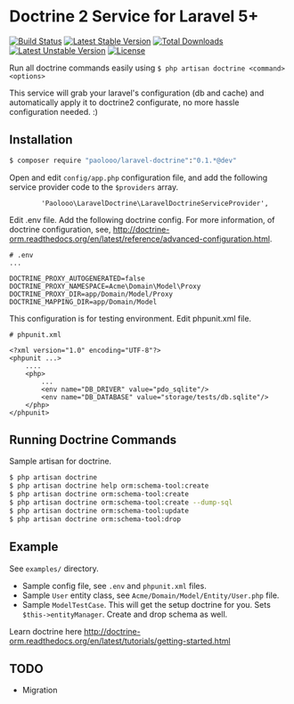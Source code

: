 # Doctrine 2 Service for Laravel 5+

[![Build Status](https://travis-ci.org/paolooo/coffee-espresso-two-shots.svg?branch=master)](https://travis-ci.org/paolooo/coffee-espresso-two-shots)
[![Latest Stable Version](https://poser.pugx.org/paolooo/laravel-doctrine/v/stable.svg)](https://packagist.org/packages/paolooo/laravel-doctrine)
[![Total Downloads](https://poser.pugx.org/paolooo/laravel-doctrine/downloads.svg)](https://packagist.org/packages/paolooo/laravel-doctrine)
[![Latest Unstable Version](https://poser.pugx.org/paolooo/laravel-doctrine/v/unstable.svg)](https://packagist.org/packages/paolooo/laravel-doctrine)
[![License](https://poser.pugx.org/paolooo/laravel-doctrine/license.svg)](https://packagist.org/packages/paolooo/laravel-doctrine)

Run all doctrine commands easily using `$ php artisan doctrine <command> <options>`

This service will grab your laravel's configuration (db and cache) and automatically apply it to doctrine2 configurate, no more hassle configuration needed. :)

## Installation

```bash
$ composer require "paolooo/laravel-doctrine":"0.1.*@dev"
```

Open and edit `config/app.php` configuration file, and add the following service provider code to the `$providers` array.

```
        'Paolooo\LaravelDoctrine\LaravelDoctrineServiceProvider',
```

Edit .env file. Add the following doctrine config. For more information,
of doctrine configuration, see, http://doctrine-orm.readthedocs.org/en/latest/reference/advanced-configuration.html.

```
# .env
...

DOCTRINE_PROXY_AUTOGENERATED=false
DOCTRINE_PROXY_NAMESPACE=Acme\Domain\Model\Proxy
DOCTRINE_PROXY_DIR=app/Domain/Model/Proxy
DOCTRINE_MAPPING_DIR=app/Domain/Model

```

This configuration is for testing environment. Edit phpunit.xml file.

```
# phpunit.xml

<?xml version="1.0" encoding="UTF-8"?>
<phpunit ...>
    ....
    <php>
        ...
        <env name="DB_DRIVER" value="pdo_sqlite"/>
        <env name="DB_DATABASE" value="storage/tests/db.sqlite"/>
    </php>
</phpunit>
```


## Running Doctrine Commands

Sample artisan for doctrine.

```bash
$ php artisan doctrine
$ php artisan doctrine help orm:schema-tool:create
$ php artisan doctrine orm:schema-tool:create
$ php artisan doctrine orm:schema-tool:create --dump-sql
$ php artisan doctrine orm:schema-tool:update
$ php artisan doctrine orm:schema-tool:drop
```

## Example

See `examples/` directory.

* Sample config file, see `.env` and `phpunit.xml` files.
* Sample `User` entity class, see `Acme/Domain/Model/Entity/User.php` file.
* Sample `ModelTestCase`. This will get the setup doctrine for you. Sets `$this->entityManager`. Create and drop schema as well.

Learn doctrine here http://doctrine-orm.readthedocs.org/en/latest/tutorials/getting-started.html


## TODO

- Migration
